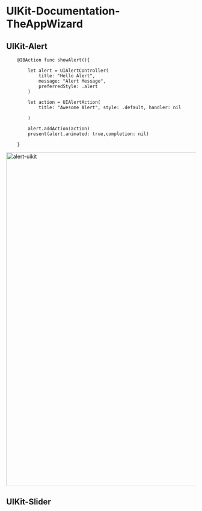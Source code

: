 # UIKit-Documentation-TheAppWizard

## UIKit-Alert
```
    @IBAction func showAlert(){
    
        let alert = UIAlertController(
            title: "Hello Alert",
            message: "Alert Message",
            preferredStyle: .alert
        )
        
        let action = UIAlertAction(
            title: "Awesome Alert", style: .default, handler: nil
            
        )
        
        alert.addAction(action)
        present(alert,animated: true,completion: nil)
        
    }
```

<img width="885" alt="alert-uikit" src="https://user-images.githubusercontent.com/70090469/134934387-306749b5-ff95-4068-af3e-a24a5459c895.png">

## UIKit-Slider
